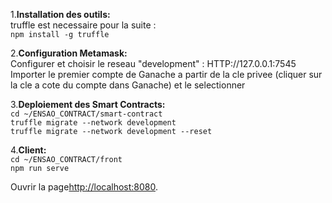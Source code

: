 1.**Installation des outils:**  
    truffle est necessaire pour la suite :  
    `npm install -g truffle`
  
  
2.**Configuration Metamask:**  
    Configurer et choisir le reseau "development" : HTTP://127.0.0.1:7545  
    Importer le premier compte de Ganache a partir de la cle privee (cliquer sur la cle a cote du compte dans Ganache) et le selectionner  
  
  
3.**Deploiement des Smart Contracts:**  
`cd ~/ENSAO_CONTRACT/smart-contract`  
`truffle migrate --network development`  
`truffle migrate --network development --reset`  
  
  
4.**Client:**  
`cd ~/ENSAO_CONTRACT/front`  
`npm run serve`  
    
Ouvrir la page[http://localhost:8080](http://localhost:8080).  
